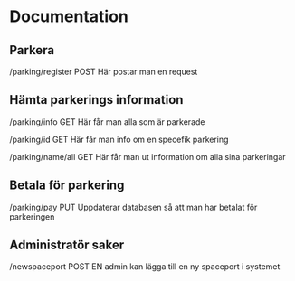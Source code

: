 # Documentation


## Parkera
/parking/register
POST
Här postar man en request

## Hämta parkerings information
/parking/info
GET
Här får man alla som är parkerade

/parking/id
GET
Här får man info om en specefik parkering

/parking/name/all
GET
Här får man ut information om alla sina parkeringar

## Betala för parkering
/parking/pay
PUT
Uppdaterar databasen så att man har betalat för parkeringen


## Administratör saker
/newspaceport
POST
EN admin kan lägga till en ny spaceport i systemet


